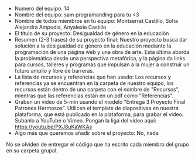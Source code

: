 - Numero del equipo: 14
- Nombre del equipo: sam programanding para tu <3
- Nombre de todos miembros en tu equipo: Montserrat Castillo, Sofia Alejandra Ampudia, Anyalexie Castillo
- El título de su proyecto: Desigualdad de género en la educación
- Resumen (2-3 frases) de su proyecto final: Nuestro proyecto busca dar solución a la desigualdad de género en la educación mediante la programación de una página web y una obra de arte. Esta última aborda la problemática desde una perspectiva metafórica, y la página da links para cursos, talleres y programas que impulsan a la mujer a construir un futuro amplio y libre de barreras.
- La lista de recursos y referencias que han usado: Los recursos y referencias ya se encuentran en la carpeta de nuestro equipo, los recursos están dentro de una carpeta con el nombre de "Recursos", mientras que las referencias están en un pdf como "Referencias".
- Graben un video de 5-min usando el modelo “Entrega 3 Proyecto Final Patrones Hermosos”. Utilicen el template de diapositivas en nuestra plataforma, que está publicado en la plataforma, para grabar el video. Subanlo a YouTube o Vimeo. Pongan la liga del vídeo aquí:  https://youtu.be/PXJ8uKaWKAs
- Algo más que queremos añadir sobre el proyecto: No, nada

No se olviden de entregar el código que ha escrito cada miembro del grupo en su carpeta grupal.
